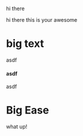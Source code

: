 hi there

hi there this is your awesome&#x20;

# big text

asdf

#### asdf

asdf



# Big Ease

what up!